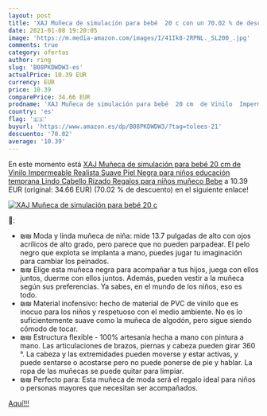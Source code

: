 ```yaml
---
layout: post
title: 'XAJ Muñeca de simulación para bebé  20 c con un 70.02 % de descuento'
date: 2021-01-08 19:20:05
image: 'https://m.media-amazon.com/images/I/41Ik8-2RPNL._SL200_.jpg'
comments: true
category: ofertas
author: ring
slug: 'B08PKDWDW3-es'
actualPrice: 10.39 EUR
currency: EUR
price: 10.39
comparePrice: 34.66 EUR
prodname: 'XAJ Muñeca de simulación para bebé  20 cm  de Vinilo  Impermeable  Realista  Suave  Piel Negra  para niños  educación temprana Lindo Cabello Rizado Regalos para niños muñeco Bebe'
country: 'es'
flag: '🇪🇸'
buyurl: 'https://www.amazon.es/dp/B08PKDWDW3/?tag=tolees-21'
descuento: '70.02'
average: '10.39'
---
```


En este momento está [XAJ Muñeca de simulación para bebé  20 cm  de Vinilo  Impermeable  Realista  Suave  Piel Negra  para niños  educación temprana Lindo Cabello Rizado Regalos para niños muñeco Bebe](https://www.amazon.es/dp/B08PKDWDW3/?tag=tolees-21) a 10.39 EUR (original: 34.66 EUR) (70.02 %  de descuento) en el siguiente enlace!

[![XAJ Muñeca de simulación para bebé  20 c](https://m.media-amazon.com/images/I/41Ik8-2RPNL._SL200_.jpg)](https://www.amazon.es/dp/B08PKDWDW3/?tag=tolees-21)

🔎:

- ₪₪ Moda y linda muñeca de niña: mide 13.7 pulgadas de alto con ojos acrílicos de alto grado, pero parece que no pueden parpadear. El pelo negro que explota se implanta a mano, puedes jugar tu imaginación para cambiar los peinados.
- ₪₪ Elige esta muñeca negra para acompañar a tus hijos, juega con ellos juntos, duerme con ellos juntos. Además, pueden vestir a la muñeca según sus preferencias. Ya sabes, en el mundo de los niños, eso es todo.
- ₪₪ Material inofensivo: hecho de material de PVC de vinilo que es inocuo para los niños y respetuoso con el medio ambiente. No es lo suficientemente suave como la muñeca de algodón, pero sigue siendo cómodo de tocar.
- ₪₪ Estructura flexible - 100% artesanía hecha a mano con pintura a mano. Las articulaciones de brazos, piernas y cabeza pueden girar 360 °. La cabeza y las extremidades pueden moverse y estar activas, y puede sentarse o acostarse pero no puede ponerse de pie y hablar. La ropa de las muñecas se puede quitar para limpiar.
- ₪₪ Perfecto para: Esta muñeca de moda será el regalo ideal para niños o personas mayores que necesitan ser acompañados.

[Aquí!!!](https://www.amazon.es/dp/B08PKDWDW3/?tag=tolees-21)
